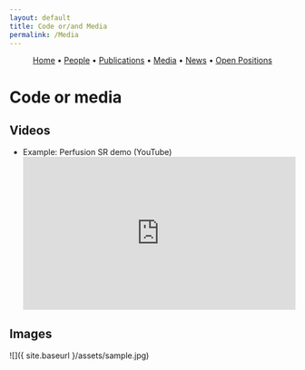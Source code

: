 ```yaml
---
layout: default
title: Code or/and Media
permalink: /Media
---
```


<!-- Simple nav -->
<p align="center">
  <a href="{{ site.baseurl }}/">Home</a> •
  <a href="{{ site.baseurl }}/people">People</a> •
  <a href="{{ site.baseurl }}/publications">Publications</a> •
  <a href="{{ site.baseurl }}/media">Media</a> •
  <a href="{{ site.baseurl }}/news">News</a> •
  <a href="{{ site.baseurl }}/positions">Open Positions</a>
</p>

# Code or media

## Videos
- Example: Perfusion SR demo (YouTube)  
  <div style="position: relative; padding-bottom: 56.25%; height: 0; overflow: hidden;">
    <iframe src="https://www.youtube.com/embed/dQw4w9WgXcQ" title="Demo video"
      frameborder="0" allowfullscreen
      style="position: absolute; top:0; left:0; width:100%; height:100%;"></iframe>
  </div>

## Images
![]({ site.baseurl }/assets/sample.jpg)
